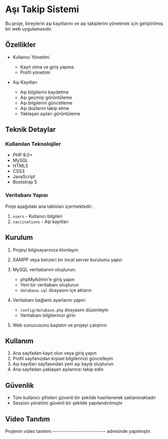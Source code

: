 # Aşı Takip Sistemi

Bu proje, bireylerin aşı kayıtlarını ve aşı takiplerini yönetmek için geliştirilmiş bir web uygulamasıdır.

## Özellikler

- Kullanıcı Yönetimi
  - Kayıt olma ve giriş yapma
  - Profil yönetimi

- Aşı Kayıtları
  - Aşı bilgilerini kaydetme
  - Aşı geçmişi görüntüleme
  - Aşı bilgilerini güncelleme
  - Aşı dozlarını takip etme
  - Yaklaşan aşıları görüntüleme

## Teknik Detaylar

### Kullanılan Teknolojiler

- PHP 8.0+
- MySQL
- HTML5
- CSS3
- JavaScript
- Bootstrap 5

### Veritabanı Yapısı

Proje aşağıdaki ana tabloları içermektedir:

1. `users` - Kullanıcı bilgileri
2. `vaccinations` - Aşı kayıtları


## Kurulum

1. Projeyi bilgisayarınıza klonlayın:

2. XAMPP veya benzeri bir local server kurulumu yapın

3. MySQL veritabanını oluşturun:
   - phpMyAdmin'e giriş yapın
   - Yeni bir veritabanı oluşturun
   - `database.sql` dosyasını içe aktarın

4. Veritabanı bağlantı ayarlarını yapın:
   - `config/database.php` dosyasını düzenleyin
   - Veritabanı bilgilerinizi girin

5. Web sunucusunu başlatın ve projeyi çalıştırın

## Kullanım

1. Ana sayfadan kayıt olun veya giriş yapın
2. Profil sayfanızdan kişisel bilgilerinizi güncelleyin
3. Aşı kayıtları sayfasından yeni aşı kaydı oluşturun
4. Ana sayfadan yaklaşan aşılarınızı takip edin

## Güvenlik

- Tüm kullanıcı şifreleri güvenli bir şekilde hashlenerek saklanmaktadır
- Session yönetimi güvenli bir şekilde yapılandırılmıştır

## Video Tanıtım

Projenin video tanıtımı -------------------------- adresinde yapılmıştır.

